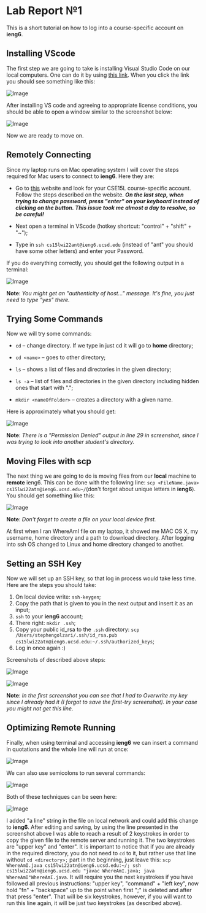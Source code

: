 # Lab Report №1

This is a short tutorial on how to log into a course-specific account on **ieng6**.

## Installing VScode
The first step we are going to take is installing Visual Studio Code on our local computers. One can do it by using [this link](https://code.visualstudio.com/download). When you click the link you should see something like this:

![Image](VS-website.png)

After installing VS code and agreeing to appropriate license conditions, you should be able to open a window similar to the screenshot below:

![Image](VS-Installment.png)

Now we are ready to move on.

## Remotely Connecting

Since my laptop runs on Mac operating system I will cover the steps required for Mac users to connect to **ieng6**. Here they are:

* Go to [this](https://sdacs.ucsd.edu/~icc/index.php) website and look for your CSE15L course-specific account. Follow the steps described on the website. ***On the last step, when trying to change password, press "enter" on your keyboard instead of clicking on the button. This issue took me almost a day to resolve, so be careful!***

* Next open a terminal in VScode (hotkey shortcut: "control" + "shift" + "~");

* Type in `ssh cs15lwi22ant@ieng6.ucsd.edu` (instead of "ant" you should have some other letters) and enter your Password.

If you do everything correctly, you should get the following output in a terminal:

![Image](SSH-login.png)

**Note**: *You might get an "authenticity of host..." message. It's fine, you just need to type "yes" there.*

## Trying Some Commands

Now we will try some commands:

* `cd` – change directory. If we type in just cd it will go to **home** directory;

* `cd <name>` – goes to other directory;

* `ls` – shows a list of files and directories in the given directory;

* `ls -a` – list of files and directories in the given directory including hidden ones that start with ".";

* `mkdir <nameOfFolder>` – creates a directory with a given name. 

Here is approximately what you should get:

![Image](Trying-Some-Commands.png)

**Note**: *There is a "Permission Denied" output in line 29 in screenshot, since I was trying to look into another student's directory.*

## Moving Files with **scp**

The next thing we are going to do is moving files from our **local** machine to **remote** ieng6. This can be done with the following line: `scp <FileName.java> cs15lwi22atn@ieng6.ucsd.edu~/`(don't forget about unique letters in **ieng6**). You should get something like this:

![Image](SCP.png)

**Note**: *Don't forget to create a file on your local device first.*

At first when I ran WhereAmI file on my laptop, it showed me MAC OS X, my username, home directory and a path to download directory. After logging into ssh OS changed to Linux and home directory changed to another. 

## Setting an SSH Key

Now we will set up an SSH key, so that log in process would take less time. Here are the steps you should take:

1. On local device write: `ssh-keygen`;
2. Copy the path that is given to you in the next output and insert it as an input;
3. `ssh` to your **ieng6** account;
4. There right: `mkdir .ssh`;
5. Copy your public id_rsa to the `.ssh` directory: `scp /Users/stephengolzari/.ssh/id_rsa.pub cs15lwi22atn@ieng6.ucsd.edu:~/.ssh/authorized_keys`;
6. Log in once again :)

Screenshots of described above steps:

![Image](cool-terminal.png)

![Image](cool-terminal-2.png)

**Note**: *In the first screenshot you can see that I had to Overwrite my key since I already had it (I forgot to save the first-try screenshot). In your case you might not get this line.*

## Optimizing Remote Running

Finally, when using terminal and accessing **ieng6** we can insert a command in quotations and the whole line will run at once:

![Image](ls-in-qot.png)

We can also use semicolons to run several commands:

![Image](semicolon.png)

Both of these techniques can be seen here:

![Image](megaThing.png)

I added "a line" string in the file on local network and could add this change to **ieng6**. After editing and saving, by using the line presented in the screenshot above I was able to reach a result of 2 keystrokes in order to copy the given file to the remote server and running it. The two keystrokes are "upper key" and "enter". It is important to notice that if you are already in the required directory, you do not need to `cd` to it, but rather use that line without `cd <directory>;` part in the beginning, just leave this: `scp WhereAmI.java cs15lwi22atn@ieng6.ucsd.edu:~/; ssh cs15lwi22atn@ieng6.ucsd.edu "javac WhereAmI.java; java WhereAmI"WhereAmI.java`. It will require you the next keystrokes if you have followed all previous instructions: "upper key", "command" + "left key", now hold "fn" + "backspace" up to the point when first ";" is deleted and after that press "enter". That will be six keystrokes, however, if you will want to run this line again, it will be just two keystrokes (as described above).